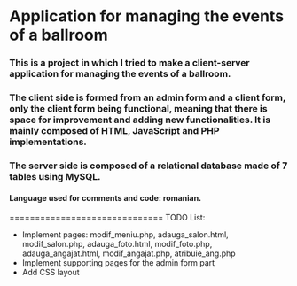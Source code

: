 # Application for managing the events of a ballroom
### This is a project in which I tried to make a client-server application for managing the events of a ballroom.
### The client side is formed from an admin form and a client form, only the client form being functional, meaning that there is space for improvement and adding new functionalities. It is mainly composed of HTML, JavaScript and PHP implementations.
### The server side is composed of a relational database made of 7 tables using MySQL.
#### Language used for comments and code: romanian.
==============================
TODO List:
- Implement pages: modif_meniu.php, adauga_salon.html, modif_salon.php, adauga_foto.html, modif_foto.php, adauga_angajat.html, modif_angajat.php, atribuie_ang.php
- Implement supporting pages for the admin form part
- Add CSS layout
